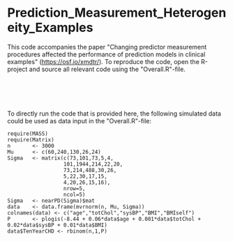 # Prediction_Measurement_Heterogeneity_Examples

This code accompanies the paper "Changing predictor measurement procedures affected the performance of prediction models in clinical examples" (https://osf.io/xmdtr/). To reproduce the code, open the R-project and source all relevant code using the "Overall.R"-file.
<br>
<br>
<br>
<br>
<br>
<br>
To directly run the code that is provided here, the following simulated data could be used as data input in the "Overall.R"-file:

```{r}
require(MASS)
require(Matrix)
n       <- 3000
Mu      <- c(60,240,130,26,24)
Sigma   <- matrix(c(73,101,73,5,4,
                  101,1944,214,22,20, 
                  73,214,488,30,26,
                  5,22,30,17,15,
                  4,20,26,15,16),
                  nrow=5,
                  ncol=5)
Sigma   <- nearPD(Sigma)$mat
data    <- data.frame(mvrnorm(n, Mu, Sigma))
colnames(data) <- c("age","totChol","sysBP","BMI","BMIself")
P       <- plogis(-8.44 + 0.06*data$age + 0.001*data$totChol + 0.02*data$sysBP + 0.01*data$BMI)
data$TenYearCHD <- rbinom(n,1,P)
```
